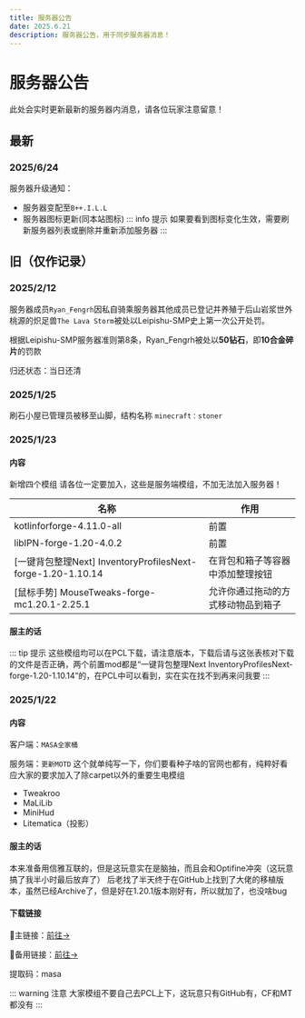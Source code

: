 ```yaml
---
title: 服务器公告
date: 2025.6.21
description: 服务器公告，用于同步服务器消息！
---
```

# 服务器公告
此处会实时更新最新的服务器内消息，请各位玩家注意留意！

## 最新

### 2025/6/24
服务器升级通知：
 - 服务器变配至`B++.I.L.L`
 - 服务器图标更新(同本站图标)
::: info 提示
如果要看到图标变化生效，需要刷新服务器列表或删除并重新添加服务器
:::



## 旧（仅作记录）

### 2025/2/12
服务器成员`Ryan_Fengrh`因私自骑乘服务器其他成员已登记并养殖于后山岩浆世外桃源的炽足兽`The Lava Storm`被处以Leipishu-SMP史上第一次公开处罚。

根据Leipishu-SMP服务器准则第8条，Ryan_Fengrh被处以**50钻石**，即**10合金碎片**的罚款

归还状态：当日还清

### 2025/1/25
刷石小屋已管理员被移至山脚，结构名称
`minecraft：stoner`

### 2025/1/23

#### 内容

新增四个模组
请各位一定要加入，这些是服务端模组，不加无法加入服务器！

| 名称 | 作用 |
| ---- | ---- |
| kotlinforforge-4.11.0-all | 前置 |
| libIPN-forge-1.20-4.0.2 | 前置 |
| [一键背包整理Next] InventoryProfilesNext-forge-1.20-1.10.14 | 在背包和箱子等容器中添加整理按钮 |
| [鼠标手势] MouseTweaks-forge-mc1.20.1-2.25.1 | 允许你通过拖动的方式移动物品到箱子 |

#### 服主的话

::: tip 提示
这些模组均可以在PCL下载，请注意版本，下载后请与这张表核对下载的文件是否正确，两个前置mod都是“一键背包整理Next InventoryProfilesNext-forge-1.20-1.10.14”的，在PCL中可以看到，实在实在找不到再来问我要
:::


 

### 2025/1/22

#### 内容

客户端：`MASA全家桶`

服务端：`更新MOTD`
这个就单纯写一下，你们要看种子啥的官网也都有，纯粹好看
应大家的要求加入了除carpet以外的重要生电模组
- Tweakroo
- MaLiLib
- MiniHud
- Litematica（投影）

#### 服主的话
本来准备用信雅互联的，但是这玩意实在是脑抽，而且会和Optifine冲突（这玩意搞了我半小时最后放弃了）
后老找了半天终于在GitHub上找到了大佬的移植版本，虽然已经Archive了，但是好在1.20.1版本刚好有，所以就加了，也没啥bug

#### 下载链接
🔗主链接：[前往→](https://www.123865.com/s/O2wzjv-0CtK3?)

🔗备用链接：[前往→](https://www.123684.com/s/O2wzjv-0CtK3?)

提取码：masa

::: warning 注意
大家模组不要自己去PCL上下，这玩意只有GitHub有，CF和MT都没有
:::

